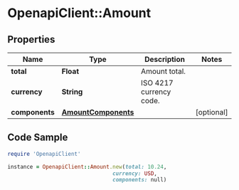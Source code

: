 # OpenapiClient::Amount

## Properties

Name | Type | Description | Notes
------------ | ------------- | ------------- | -------------
**total** | **Float** | Amount total. | 
**currency** | **String** | ISO 4217 currency code. | 
**components** | [**AmountComponents**](AmountComponents.md) |  | [optional] 

## Code Sample

```ruby
require 'OpenapiClient'

instance = OpenapiClient::Amount.new(total: 10.24,
                                 currency: USD,
                                 components: null)
```


